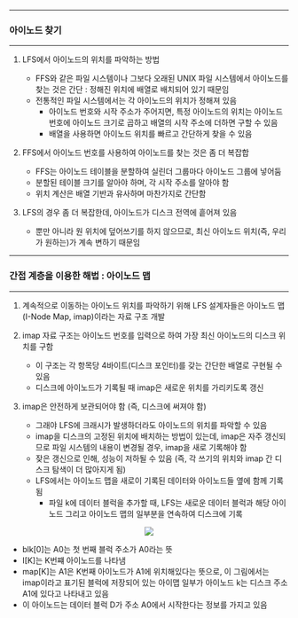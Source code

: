-----
### 아이노드 찾기
-----
1. LFS에서 아이노드의 위치를 파악하는 방법
   - FFS와 같은 파일 시스템이나 그보다 오래된 UNIX 파일 시스템에서 아이노드를 찾는 것은 간단 : 정해진 위치에 배열로 배치되어 있기 때문임
   - 전통적인 파일 시스템에서는 각 아이노드의 위치가 정해져 있음
     + 아이노드 번호와 시작 주소가 주어지면, 특정 아이노드의 위치는 아이노드 번호에 아이노드 크기로 곱하고 배열의 시작 주소에 더하면 구할 수 있음
     + 배열을 사용하면 아이노드 위치를 빠르고 간단하게 찾을 수 있음

2. FFS에서 아이노드 번호를 사용하여 아이노드를 찾는 것은 좀 더 복잡합
   - FFS는 아이노드 테이블을 분할하여 실린더 그룹마다 아이노드 그룹에 넣어둠
   - 분할된 테이블 크기를 알아야 하며, 각 시작 주소를 알아야 함
   - 위치 계산은 배열 기반과 유사하며 마찬가지로 간단함

3. LFS의 경우 좀 더 복잡한데, 아이노드가 디스크 전역에 흩어져 있음
   - 뿐만 아니라 원 위치에 덮어쓰기를 하지 않으므로, 최신 아이노드 위치(즉, 우리가 원하는)가 계속 변하기 때문임

-----
### 간접 계층을 이용한 해법 : 아이노드 맵
-----
1. 계속적으로 이동하는 아이노드 위치를 파악하기 위해 LFS 설계자들은 아이노드 맵(I-Node Map, imap)이라는 자료 구조 개발
2. imap 자료 구조는 아이노드 번호를 입력으로 하여 가장 최신 아이노드의 디스크 위치를 구함
   - 이 구조는 각 항목당 4바이트(디스크 포인터)를 갖는 간단한 배열로 구현될 수 있음
   - 디스크에 아이노드가 기록될 때 imap은 새로운 위치를 가리키도록 갱신

3. imap은 안전하게 보관되어야 함 (즉, 디스크에 써져야 함)
   - 그래야 LFS에 크래시가 발생하더라도 아이노드의 위치를 파악할 수 있음
   - imap을 디스크의 고정된 위치에 배치하는 방법이 있는데, imap은 자주 갱신되므로 파일 시스템의 내용이 변경될 경우, imap을 새로 기록해야 함
   - 잦은 갱신으로 인해, 성능이 저하될 수 있음 (즉, 각 쓰기의 위치와 imap 간 디스크 탐색이 더 많아지게 됨)
   - LFS에서는 아이노드 맵을 새로이 기록된 데이터와 아이노드들 옆에 함께 기록됨
     + 파일 k에 데이터 블럭을 추가할 때, LFS는 새로운 데이터 블럭과 해당 아이노드 그리고 아이노드 맵의 일부분을 연속하여 디스크에 기록
<div align="center">
<img src="https://github.com/user-attachments/assets/b1bf9127-bec1-4ca5-995c-e2ae0ae160fb">
</div>

   - blk[0]는 A0는 첫 번째 블럭 주소가 A0라는 뜻
   - I[K]는 K번쨰 아이노드를 나타냄
   - map[K]는 A1은 K번째 아이노드가 A1에 위치해있다는 뜻으로, 이 그림에서는 imap이라고 표기된 블럭에 저장되어 있는 아이맵 일부가 아이노드 k는 디스크 주소 A1에 있다고 나타내고 있음
   - 이 아이노드는 데이터 블럭 D가 주소 A0에서 시작한다는 정보를 가지고 있음
